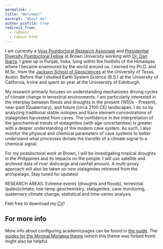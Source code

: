 ```yaml
---
permalink: /
title: "Welcome!"
excerpt: "About me"
author_profile: true
redirect_from: 
  - /about/
  - /about.html
---
```


I am currently a [Voss Postdoctoral Research Associate](https://ibes.brown.edu/funding-opportunities/voss-postdoctoral-research-associate-environment-and-society) and [Presidential Diversity Postdoctoral Fellow](https://www.brown.edu/about/administration/institutional-diversity/initiatives/presidential-diversity-postdoctoral-fellowship) at Brown University working with [Dr. Dan Ibarra](https://sites.brown.edu/ibarra-lab/). I grew up in Punjab, India, lying within the foothills of the Himalayas where I became enamoured by the world around us. I earned my Ph.D. and M.Sc. from the [Jackson School of Geosciences](https://www.jsg.utexas.edu/) at the University of Texas, Austin. Before that I studied Earth System Science (B.S.) at the University of California, Irvine and spent an year at the Univeersity of Edinburgh.  

My research primarly focuses on understanding mechanisms driving cycles of climate change in terrestrial environments. I am particularly interested in the interplay between floods and droughts in the present (1950s - Present), near-past (Quaternary), and future (circa 2100 CE) landscapes. I do so by analyzing traditional stable isotopes and trace element concentrations of stalagmites harvested from caves. The confidence in the interpretation of the geochemical trends of stalagmites (with age-uncertainties) is greater with a deeper understanding of the modern cave system. As such, I also monitor the physical and chemical parameters of cave systems to better understand what processes dictate the transfer of a climate signal to a chemical signal. 

For my postdoctoral work at Brown, I will be investigating tropical droughts in the Philippines and its impacts on the people. I will use satellite and archived data of river dishcarge and rainfall amount. A multi-proxy approach will also be taken on new stalagmites retrieved from the archipelago. Stay tuned for updates!

RESEARCH AREAS: Extreme events (droughts and floods), terrestrial (paleo)climate, low-temp geochemistry, stalagmites, cave monitoring, quaternary climate change, statistical and time-series analysis

Feel free to download my [CV](https://nsekhon.github.io/files/Kurchin_CV.pdf)!


For more info
------
More info about configuring academicpages can be found in [the guide](https://academicpages.github.io/markdown/). The [guides for the Minimal Mistakes theme](https://mmistakes.github.io/minimal-mistakes/docs/configuration/) (which this theme was forked from) might also be helpful.



